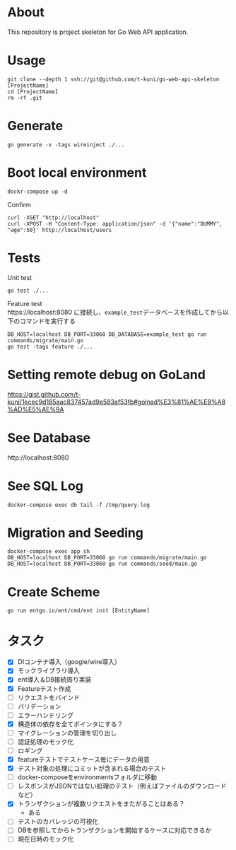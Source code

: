 # About

This repository is project skeleton for Go Web API application.

# Usage

```
git clone --depth 1 ssh://git@github.com/t-kuni/go-web-api-skeleton [ProjectName]
cd [ProjectName]
rm -rf .git 
```

# Generate 

```
go generate -x -tags wireinject ./...
```

# Boot local environment

```
dockr-compose up -d
```

Confirm

```
curl -XGET "http://localhost"
curl -XPOST -H "Content-Type: application/json" -d '{"name":"DUMMY", "age":50}' http://localhost/users
```

# Tests

Unit test

```
go test ./...
```

Feature test  
https://localhost:8080 に接続し、`example_test`データベースを作成してから以下のコマンドを実行する

```
DB_HOST=localhost DB_PORT=33060 DB_DATABASE=example_test go run commands/migrate/main.go
go test -tags feature ./...
```

# Setting remote debug on GoLand

https://gist.github.com/t-kuni/1ecec9d185aac837457ad9e583af53fb#golnad%E3%81%AE%E8%A8%AD%E5%AE%9A

# See Database

http://localhost:8080

# See SQL Log

```
docker-compose exec db tail -f /tmp/query.log
```

# Migration and Seeding

```
docker-compose exec app sh
DB_HOST=localhost DB_PORT=33060 go run commands/migrate/main.go
DB_HOST=localhost DB_PORT=33060 go run commands/seed/main.go
```

# Create Scheme

```
go run entgo.io/ent/cmd/ent init [EntityName]
```

# タスク

- [x] DIコンテナ導入（google/wire導入）
- [x] モックライブラリ導入
- [x] ent導入＆DB接続周り実装
- [x] Featureテスト作成
- [ ] リクエストをバインド
- [ ] バリデーション
- [ ] エラーハンドリング
- [x] 構造体の依存を全てポインタにする？
- [ ] マイグレーションの管理を切り出し
- [ ] 認証処理のモック化
- [ ] ロギング
- [x] featureテストでテストケース毎にデータの用意
- [x] テスト対象の処理にコミットが含まれる場合のテスト
- [ ] docker-composeをenvironmentsフォルダに移動
- [ ] レスポンスがJSONではない処理のテスト（例えばファイルのダウンロードなど）
- [x] トランザクションが複数リクエストをまたがることはある？
  - ある
- [ ] テストのカバレッジの可視化
- [ ] DBを参照してからトランザクションを開始するケースに対応できるか
- [ ] 現在日時のモック化

